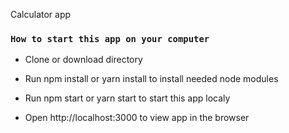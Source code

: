 Calculator app

### `How to start this app on your computer`

- Clone or download directory

- Run npm install or yarn install to install needed node modules 

- Run npm start or yarn start to start this app localy 

- Open http://localhost:3000 to view app in the browser